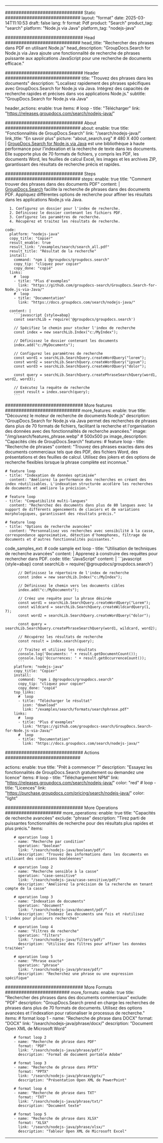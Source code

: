 
---
############################# Static ############################
layout: "format"
date:  2025-03-14T11:10:53
draft: false
lang: fr
format: Pdf
product: "Search"
product_tag: "search"
platform: "Node.js via Java"
platform_tag: "nodejs-java"

############################# Head ############################
head_title: "Rechercher des phrases dans PDF en utilisant Node.js"
head_description: "GroupDocs.Search for Node.js via Java ajoute une fonctionnalité de recherche de phrases puissante aux applications JavaScript pour une recherche de documents efficace."

############################# Header ############################
title: "Trouvez des phrases dans les documents" 
description: "Localisez rapidement des phrases spécifiques avec GroupDocs.Search for Node.js via Java. Intégrez des capacités de recherche rapides et précises dans vos applications Node.js."
subtitle: "GroupDocs.Search for Node.js via Java" 

header_actions:
  enable: true
  items:
    #  loop
    - title: "Télécharger"
      link: "https://releases.groupdocs.com/search/nodejs-java/"
      
############################# About ############################
about:
    enable: true
    title: "Fonctionnalités de GroupDocs.Search"
    link: "/search/nodejs-java/"
    link_title: "En savoir plus"
    picture: "about_search.svg" # 480 X 400
    content: |
       [GroupDocs.Search for Node.js via Java](/search/nodejs-java/) est une bibliothèque à haute performance pour l'indexation et la recherche de texte dans les documents. Elle supporte plus de 70 formats de fichiers, y compris les PDF, les documents Word, les feuilles de calcul Excel, les images et les archives ZIP, garantissant des résultats de recherche précis et rapides.

############################# Steps ############################
steps:
    enable: true
    title: "Comment trouver des phrases dans des documents PDF"
    content: |
      [GroupDocs.Search](/search/nodejs-java/) facilite la recherche de phrases dans des documents PDF. Appliquez différentes options de recherche pour affiner les résultats dans les applications Node.js via Java.
      
      1. Configurez un dossier pour l'index de recherche.
      2. Définissez le dossier contenant les fichiers PDF.
      3. Configurez les paramètres de recherche.
      4. Récupérez et traitez les résultats de recherche.
   
    code:
      platform: "nodejs-java"
      copy_title: "Copier"
      result_enable: true
      result_link: "/examples/search/search_all.pdf"
      result_title: "Résultat de la recherche"
      install:
        command: "npm i @groupdocs/groupdocs.search"
        copy_tip: "cliquez pour copier"
        copy_done: "copié"
      links:
        #  loop
        - title: "Plus d'exemples"
          link: "https://github.com/groupdocs-search/GroupDocs.Search-for-Node.js-via-Java/"
        #  loop
        - title: "Documentation"
          link: "https://docs.groupdocs.com/search/nodejs-java/"
          
      content: |
        ```javascript {style=abap}
        const searchLib = require('@groupdocs/groupdocs.search')

        // Spécifiez le chemin pour stocker l'index de recherche
        const index = new searchLib.Index("c:/MyIndex");

        // Définissez le dossier contenant les documents
        index.add("c:/MyDocuments");

        // Configurez les paramètres de recherche
        const word1 = searchLib.SearchQuery.createWordQuery("lorem");
        const word2 = searchLib.SearchQuery.createWordQuery("ipsum");
        const word3 = searchLib.SearchQuery.createWordQuery("dolor");

        const query = searchLib.SearchQuery.createPhraseSearchQuery(word1, word2, word3);

        // Exécutez la requête de recherche
        const result = index.search(query);
        ```            

############################# More features ############################
more_features:
  enable: true
  title: "Découvrez le moteur de recherche de documents Node.js"
  description: "GroupDocs.Search for Node.js via Java permet des recherches de phrases dans plus de 70 formats de fichiers, facilitant la recherche et l'organisation des données avec des fonctionnalités de recherche avancées."
  image: "/img/search/features_phrase.webp" # 500x500 px
  image_description: "Capacités clés de GroupDocs.Search"
  features:
    # feature loop
    - title: "Recherche de phrases"
      content: "Trouvez des phrases exactes dans des documents commerciaux tels que des PDF, des fichiers Word, des présentations et des feuilles de calcul. Utilisez des jokers et des options de recherche flexibles lorsque la phrase complète est inconnue."

    # feature loop
    - title: "Indexation de données optimisée"
      content: "Améliorez la performance des recherches en créant des index réutilisables. L'indexation structurée accélère les recherches de documents et améliore la précision."

    # feature loop
    - title: "Compatibilité multi-langues"
      content: "Recherchez des documents dans plus de 80 langues avec le support de différents agencements de claviers et de variations morphologiques, garantissant des résultats précis."

    # feature loop
    - title: "Options de recherche avancées"
      content: "Personnalisez vos recherches avec sensibilité à la casse, correspondance approximative, détection d'homophones, filtrage de documents et d'autres fonctionnalités puissantes."
      
  code_samples_ext:
    # code sample ext loop
    - title: "Utilisation de techniques de recherche avancées"
      content: |
        Apprenez à construire des requêtes pour rechercher dans PDF.
      code:
        title: "JavaScript"
        content: |
          ```javascript {style=abap}
          const searchLib = require('@groupdocs/groupdocs.search')
          
          // Définissez le répertoire de l'index de recherche
          const index = new searchLib.Index("c:/MyIndex");
              
          // Définissez le chemin vers les documents cibles
          index.add("c:/MyDocuments");

          // Créez une requête pour la phrase désirée
          const word1 = searchLib.SearchQuery.createWordQuery("Lorem");
          const wildcard = searchLib.SearchQuery.createWildcardQuery(1, 7);
          const word2 = searchLib.SearchQuery.createWordQuery("dolor");

          const query = searchLib.SearchQuery.createPhraseSearchQuery(word1, wildcard, word2);

          // Récupérez les résultats de recherche
          const result = index.search(query);
          
          // Traitez et utilisez les résultats
          console.log('Documents: ' + result.getDocumentCount());
          console.log('Occurrences: ' + result.getOccurrenceCount());
          ```
        platform: "nodejs-java"
        copy_title: "Copier"
        install:
          command: "npm i @groupdocs/groupdocs.search"
          copy_tip: "cliquez pour copier"
          copy_done: "copié"
        top_links:
          #  loop
          - title: "Télécharger le résultat"
            icon: "download"
            link: "/examples/search/formats/searchphrase.pdf"
        links:
          #  loop
          - title: "Plus d'exemples"
            link: "https://github.com/groupdocs-search/GroupDocs.Search-for-Node.js-via-Java/"
          #  loop
          - title: "Documentation"
            link: "https://docs.groupdocs.com/search/nodejs-java/"
            

            


############################# Actions ############################

actions:
  enable: true
  title: "Prêt à commencer ?"
  description: "Essayez les fonctionnalités de GroupDocs.Search gratuitement ou demandez une licence"
  items:
    #  loop
    - title: "Téléchargement NPM"
      link: "https://releases.groupdocs.com/search/nodejs-java/"
      color: "red"
        #  loop
    - title: "Licences"
      link: "https://purchase.groupdocs.com/pricing/search/nodejs-java/"
      color: "light"


############################# More Operations #####################
more_operations:
    enable: true
    title: "Capacités de recherche avancées"
    exclude: "phrase"
    description: "Tirez parti de puissantes fonctionnalités de recherche pour des résultats plus rapides et plus précis."
    items: 
          
        # operation loop 1
        - name: "Recherche par condition"
          operation: "boolean"
          link: "/search/nodejs-java/boolean/pdf/"
          description: "Trouvez des informations dans les documents en utilisant des conditions booléennes"

        # operation loop 2
        - name: "Recherche sensible à la casse"
          operation: "case-sensitive"
          link: "/search/nodejs-java/case-sensitive/pdf/"
          description: "Améliorez la précision de la recherche en tenant compte de la casse"

        # operation loop 3
        - name: "Indexation de documents"
          operation: "document"
          link: "/search/nodejs-java/document/pdf/"
          description: "Indexez les documents une fois et réutilisez l'index pour plusieurs recherches"

        # operation loop 4
        - name: "Filtres de recherche"
          operation: "filters"
          link: "/search/nodejs-java/filters/pdf/"
          description: "Utilisez des filtres pour affiner les données traitées"

        # operation loop 5
        - name: "Phrase exacte"
          operation: "phrase"
          link: "/search/nodejs-java/phrase/pdf/"
          description: "Recherchez une phrase ou une expression spécifique"
          
        
          
############################# More Formats ########################
more_formats:
    enable: true
    title: "Rechercher des phrases dans des documents commerciaux"
    exclude: "PDF"
    description: "GroupDocs.Search prend en charge les recherches de phrases dans plus de 70 formats de documents. Utilisez des options avancées et l'indexation pour rationaliser le processus de recherche."
    items: 
        # format loop 1
        - name: "Recherche de phrase dans DOCX"
          format: "DOCX"
          link: "/search/nodejs-java/phrase/docx/"
          description: "Document Open XML de Microsoft Word"
          
        # format loop 2
        - name: "Recherche de phrase dans PDF"
          format: "PDF"
          link: "/search/nodejs-java/phrase/pdf/"
          description: "Format de document portable Adobe"
          
        # format loop 3
        - name: "Recherche de phrase dans PPTX"
          format: "PPTX"
          link: "/search/nodejs-java/phrase/pptx/"
          description: "Présentation Open XML de PowerPoint"

        # format loop 4
        - name: "Recherche de phrase dans TXT"
          format: "TXT"
          link: "/search/nodejs-java/phrase/txt/"
          description: "Document texte"
          
        # format loop 5
        - name: "Recherche de phrase dans XLSX"
          format: "XLSX"
          link: "/search/nodejs-java/phrase/xlsx/"
          description: "Tableur Open XML de Microsoft Excel"
  

---